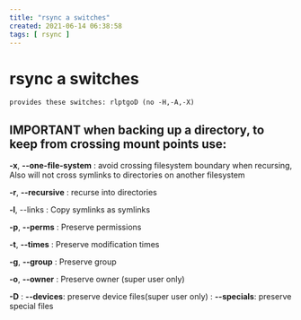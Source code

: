 ```yaml
---
title: "rsync a switches"
created: 2021-06-14 06:38:58
tags: [ rsync ]
---
```


# rsync a switches

```text
provides these switches: rlptgoD (no -H,-A,-X)
```

## __IMPORTANT__  when backing up a directory, to keep from crossing mount points use:

__-x__, __--one-file-system__
: avoid crossing filesystem boundary when recursing,  Also will not cross symlinks to directories on another filesystem

__-r__, __--recursive__
:   recurse into directories

__-l__, --links
: Copy symlinks as symlinks

__-p__,  __--perms__
: Preserve permissions

__-t__, __--times__
: Preserve modification times

__-g__, __--group__
: Preserve group

__-o__, __--owner__
: Preserve owner (super user only)

__-D__
: __--devices__: preserve device files(super user only)
: __--specials__: preserve special files
